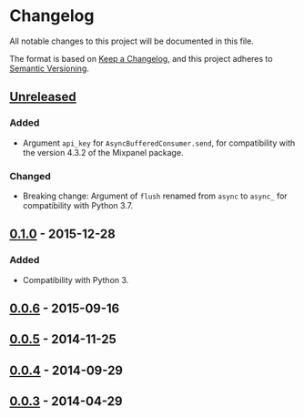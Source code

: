 # Changelog

All notable changes to this project will be documented in this file.

The format is based on [Keep a Changelog](https://keepachangelog.com/en/1.0.0/), and this
project adheres to [Semantic Versioning](https://semver.org/spec/v2.0.0.html).

## [Unreleased]

### Added

* Argument `api_key` for `AsyncBufferedConsumer.send`, for compatibility with the version
  4.3.2 of the Mixpanel package.

### Changed

* Breaking change: Argument of `flush` renamed from `async` to `async_` for
  compatibility with Python 3.7.

## [0.1.0] - 2015-12-28

### Added

* Compatibility with Python 3.

## [0.0.6] - 2015-09-16

## [0.0.5] - 2014-11-25

## [0.0.4] - 2014-09-29

## [0.0.3] - 2014-04-29

[Unreleased]: https://github.com/jessepollak/mixpanel-python-async/compare/v0.1.0...HEAD
[0.1.0]: https://github.com/jessepollak/mixpanel-python-async/compare/v0.0.6...v0.1.0
[0.0.6]: https://github.com/jessepollak/mixpanel-python-async/compare/v0.0.5...v0.0.6
[0.0.5]: https://github.com/jessepollak/mixpanel-python-async/compare/v0.0.4...v0.0.5
[0.0.4]: https://github.com/jessepollak/mixpanel-python-async/compare/v0.0.3...v0.0.4
[0.0.3]: https://github.com/jessepollak/mixpanel-python-async/releases/tag/v0.0.3
